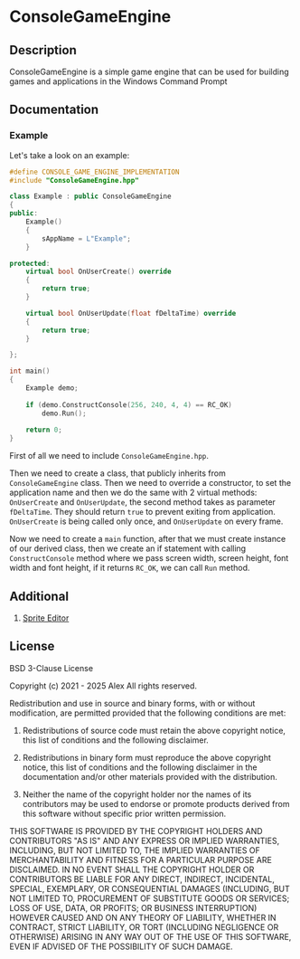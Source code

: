 # **ConsoleGameEngine**

## Description

ConsoleGameEngine is a simple game engine that can be used for building games and applications in the Windows Command Prompt

## Documentation

### Example

Let's take a look on an example:

```c++
#define CONSOLE_GAME_ENGINE_IMPLEMENTATION
#include "ConsoleGameEngine.hpp"

class Example : public ConsoleGameEngine
{
public:
	Example()
	{
		sAppName = L"Example";
	}

protected:
	virtual bool OnUserCreate() override
	{
		return true;
	}

	virtual bool OnUserUpdate(float fDeltaTime) override
	{
		return true;
	}

};

int main()
{
	Example demo;
	
	if (demo.ConstructConsole(256, 240, 4, 4) == RC_OK)
		demo.Run();
	
	return 0;
}
```

First of all we need to include `ConsoleGameEngine.hpp`. 

Then we need to create a class, that publicly inherits from `ConsoleGameEngine` class. Then we need to override a constructor, to set the application name and then we do the same with 2 virtual methods: `OnUserCreate` and `OnUserUpdate`, the second method takes as parameter `fDeltaTime`. They should return `true` to prevent exiting from application. `OnUserCreate` is being called only once, and `OnUserUpdate` on every frame.

Now we need to create a `main` function, after that we must create instance of our derived class, then we create an if statement with calling `ConstructConsole` method where we pass screen width, screen height, font width and font height, if it returns `RC_OK`, we can call `Run` method.

## Additional

1. [Sprite Editor](https://github.com/defini7/SpriteEditor)

## License

BSD 3-Clause License

Copyright (c) 2021 - 2025 Alex
All rights reserved.

Redistribution and use in source and binary forms, with or without
modification, are permitted provided that the following conditions are met:

1. Redistributions of source code must retain the above copyright notice, this
   list of conditions and the following disclaimer.

2. Redistributions in binary form must reproduce the above copyright notice,
   this list of conditions and the following disclaimer in the documentation
   and/or other materials provided with the distribution.

3. Neither the name of the copyright holder nor the names of its
   contributors may be used to endorse or promote products derived from
   this software without specific prior written permission.

THIS SOFTWARE IS PROVIDED BY THE COPYRIGHT HOLDERS AND CONTRIBUTORS "AS IS"
AND ANY EXPRESS OR IMPLIED WARRANTIES, INCLUDING, BUT NOT LIMITED TO, THE
IMPLIED WARRANTIES OF MERCHANTABILITY AND FITNESS FOR A PARTICULAR PURPOSE ARE
DISCLAIMED. IN NO EVENT SHALL THE COPYRIGHT HOLDER OR CONTRIBUTORS BE LIABLE
FOR ANY DIRECT, INDIRECT, INCIDENTAL, SPECIAL, EXEMPLARY, OR CONSEQUENTIAL
DAMAGES (INCLUDING, BUT NOT LIMITED TO, PROCUREMENT OF SUBSTITUTE GOODS OR
SERVICES; LOSS OF USE, DATA, OR PROFITS; OR BUSINESS INTERRUPTION) HOWEVER
CAUSED AND ON ANY THEORY OF LIABILITY, WHETHER IN CONTRACT, STRICT LIABILITY,
OR TORT (INCLUDING NEGLIGENCE OR OTHERWISE) ARISING IN ANY WAY OUT OF THE USE
OF THIS SOFTWARE, EVEN IF ADVISED OF THE POSSIBILITY OF SUCH DAMAGE.

